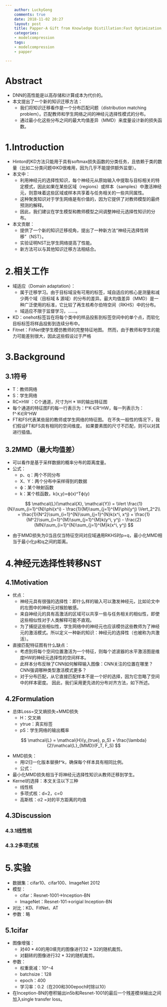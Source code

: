 ```yaml
---
    author: LuckyGong
    comments: true
    date: 2018-11-02 20:27
    layout: post
    title: Papper-A Gift from Knowledge Distillation:Fast Optimization,Network Minimization and Transfer Learning
    categories:
    - modelcompression
    tags:
    - modelcompression
    - papper

---
```


# Abstract

- DNN的高性能是以高存储和计算成本为代价的。
- 本文提出了一个新的知识迁移方法：
  - 我们将知识迁移看作是一个分布匹配问题（distribution matching problem）。匹配教师和学生网络之间的神经元选择性模式的分布。
  - 通过最小化这些分布之间的最大均值差异（MMD）来度量设计新的损失函数。

# 1.Introduction

- Hinton的KD方法只能用于具有softmax损失函数的分类任务，且依赖于类的数量（比如二分类问题中KD很难用，因为几乎不能提供额外监督）。
- 本文中：
  - 利用神经元的选择性知识，每个神经元从原始输入中提取与目标相关的特定模式，因此如果在某些区域（regions）或样本（samples）中激活神经元，则意味着这些区域或样本共享着与任务相关的一些共同属性。
  - 这种聚类知识对于学生网络是有价值的，因为它提供了对教师模型的最终预测的解释。
  - 因此，我们建议在学生模型和教师模型之间调整神经元选择性知识的分布。
- 本文贡献：
  - 提供了一个新的知识迁移视角，提出了一种新方法“神经元选择性转移”（NST）。
  - 实验证明NST比学生网络提高了性能。
  - 新方法可以与其他知识迁移方法相结合。

# 2.相关工作

- 域适应（Domain adaptation）：
  - 属于迁移学习。由于目标域没有可用的标签，域自适应的核心是测量和减少两个域（目标域 & 源域）的分布的差异。最大均值差异（MMD）是一种广泛使用的标准，它比较了再生核希尔伯特空间（RKHS）中的分布。
  - 域适应不限于监督学习，……。
- KD：onehot标签旨在将每个类中的样品投影到标签空间中的单个点，而软化目标标签将样品投影到连续分布中。
- Fitnet：FitNet使学生模仿教师的完整特征地图。 然而，由于教师和学生的能力可能差别很大，因此这些假设过于严格

# 3.Background

## 3.1符号

- T：教师网络
- S：学生网络
- RC×HW ：C个通道，尺寸为H * W的输出特征图
- 每个通道的特征图F的每一行表示为：f^K·∈R^HW，每一列表示为：f^·K∈R^HW
- FT和FS代表某些层的教师或学生网络的特征图。 在不失一般性的情况下，我们假设FT和FS具有相同的空间维度。 如果要素图的尺寸不匹配，则可以对其进行插值。

## 3.2MMD（最大均值差）

- 可以看作是基于采样数据的概率分布的距离度量。
- 公式：
  - p、q：两个不同分布
  - X、Y：两个分布中采样得到的数据
  - ϕ：某个映射函数
  - k：某个核函数，k(x,y)=ϕ(x)^Tϕ(y)

$$
\mathcal{L}(\mathcal{X}, \mathcal{Y}) = \Vert \frac{1}{N}\sum_{i=1}^{N}\phi(x^i) - \frac{1}{M}\sum_{j=1}^{M}\phi(y^j) \Vert_2^2\\
= \frac{1}{N^2}\sum_{i=1}^{N}\sum_{j=1}^{N}k(x^i, x^j) + \frac{1}{M^2}\sum_{i=1}^{M}\sum_{j=1}^{M}k(y^i, y^j) - \frac{2}{MN}\sum_{i=1}^{N}\sum_{j=1}^{M}k(x^i, y^j)
$$

- 由于MMD损失为0当且仅当特征空间对应域通用RKHS时p=q，最小化MMD相当于最小化p和q之间的距离。

# 4.神经元选择性转移NST

## 4.1Motivation

- 优点：
  - 神经元具有很强的选择性：即什么样的输入可以激发神经元，比如论文中的左图中的神经元对猴脸敏感。
  - 来自神经元的具有高激活的区域可以共享一些与任务相关的相似性，即使这些相似性对于人类解释可能不直观。
  - 为了捕捉这些相似性，学生网络中的神经元也应该模仿这些教师为了神经元的激活模式。所以定义一种新的知识：神经元的选择性（也被称为共激活）。
- 直接匹配特征图有什么缺点：
  - 考虑到将每个空间位置激活为一个特征，则每个滤波器的水平激活图是维度HW的神经元选择性的空间样本。
  - 此样本分布反映了CNN如何解释输入图像：CNN关注的位置在哪里？ CNN强调哪种类型激活模式更多？
  - 对于分布匹配，从它直接匹配样本不是一个好的选择，因为它忽略了空间中的样本密度。 因此，我们采用更先进的分布对齐方法，如下所述。

## 4.2Formulation

- 总体Loss=交叉熵损失+MMD损失
  - H：交叉熵
  - ytrue：真实标签
  - pS：学生网络的输出概率

$$
\mathcal{L} = \mathcal{H}(y_{true}, p_S) + \frac{\lambda}{2}\mathcal{L}_{MMD}(F_T, F_S)
$$

- MMD损失：
  - 用l2归一化版本替换f^k，确保每个样本具有相同比例。
  - 公式：
- 最小化MMD损失相当于将神经元选择性知识从教师迁移到学生。
- Kernel的选择：本文关注以下三种
  - 线性核
  - 多项式核：d=2，c=0
  - 高斯核：σ2 =对的平方距离的均值

## 4.3Discussion

### 4.3.1线性核



### 4.3.2多项式核

# 5.实验

- 数据集：cifar10、cifar100、ImageNet 2012
- 模型：
  - cifar：Resnet-1001->Inception-BN
  - ImageNet：Resnet-101->origial Inception-BN
- 对比：KD、FitNet、AT
- 参数：略

## 5.1cifar

- 图像增强：
  - 对40 * 40的用0填充的图像进行32 * 32的随机裁剪。
  - 对翻转的图像进行32 * 32的随机裁剪。
- 参数：
  - 权重衰减：10^-4
  - batchsize：128
  - epoch：400
  - 学习率：0.2（在200和300epoch时除以10）
- 在Inception-BN的卷积输出in5b和Resnet-1001的最后一个残差模块输出之间加入single transfer loss。